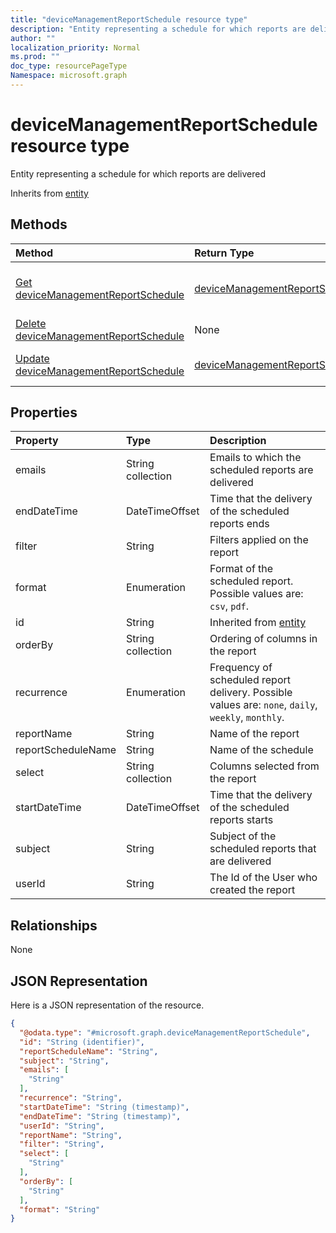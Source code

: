 ```yaml
---
title: "deviceManagementReportSchedule resource type"
description: "Entity representing a schedule for which reports are delivered"
author: ""
localization_priority: Normal
ms.prod: ""
doc_type: resourcePageType
Namespace: microsoft.graph
---
```



# deviceManagementReportSchedule resource type

Entity representing a schedule for which reports are delivered


Inherits from [entity](../resources/entity.md)

## Methods
|Method|Return Type|Description|
|:---|:---|:---|
|[Get deviceManagementReportSchedule](../api/devicemanagementreportschedule-get.md)|[deviceManagementReportSchedule](../resources/deviceManagementReportSchedule.md)|Read properties and relationships of the [deviceManagementReportSchedule](../resources/devicemanagementreportschedule.md) object.|
|[Delete deviceManagementReportSchedule](../api/devicemanagementreportschedule-delete.md)|None|Deletes a [deviceManagementReportSchedule](../resources/devicemanagementreportschedule.md).|
|[Update deviceManagementReportSchedule](../api/devicemanagementreportschedule-update.md)|[deviceManagementReportSchedule](../resources/deviceManagementReportSchedule.md)|Update the properties of a [deviceManagementReportSchedule](../resources/devicemanagementreportschedule.md) object.|

## Properties
|Property|Type|Description|
|:---|:---|:---|
|emails|String collection|Emails to which the scheduled reports are delivered|
|endDateTime|DateTimeOffset|Time that the delivery of the scheduled reports ends|
|filter|String|Filters applied on the report|
|format|Enumeration|Format of the scheduled report. Possible values are: `csv`, `pdf`.|
|id|String| Inherited from [entity](../resources/entity.md)|
|orderBy|String collection|Ordering of columns in the report|
|recurrence|Enumeration|Frequency of scheduled report delivery. Possible values are: `none`, `daily`, `weekly`, `monthly`.|
|reportName|String|Name of the report|
|reportScheduleName|String|Name of the schedule|
|select|String collection|Columns selected from the report|
|startDateTime|DateTimeOffset|Time that the delivery of the scheduled reports starts|
|subject|String|Subject of the scheduled reports that are delivered|
|userId|String|The Id of the User who created the report|

## Relationships
None

## JSON Representation
Here is a JSON representation of the resource.
<!-- {
  "blockType": "resource",
  "keyProperty": "id",
  "@odata.type": "microsoft.graph.deviceManagementReportSchedule",
  "baseType": "microsoft.graph.entity",
  "openType": false
}
-->
``` json
{
  "@odata.type": "#microsoft.graph.deviceManagementReportSchedule",
  "id": "String (identifier)",
  "reportScheduleName": "String",
  "subject": "String",
  "emails": [
    "String"
  ],
  "recurrence": "String",
  "startDateTime": "String (timestamp)",
  "endDateTime": "String (timestamp)",
  "userId": "String",
  "reportName": "String",
  "filter": "String",
  "select": [
    "String"
  ],
  "orderBy": [
    "String"
  ],
  "format": "String"
}
```

